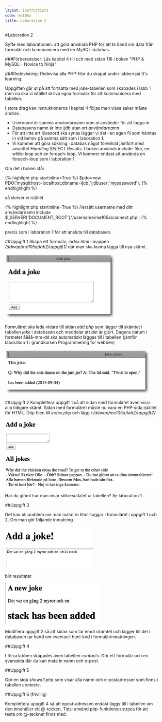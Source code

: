 ```yaml
---
layout: instructions
code: me105a
title: Laboration 2
---
```


#Laboration 2

Syfte med laborationen:
att göra använda PHP för att ta hand om data från formulär och kommunicera med en MySQL-databas. 

###Förberedelser:
Läs kapitel 4 till och med sidan 118 i boken "PHP & MySQL - Novice to Ninja"

###Redovisning:
Redovisa alla PHP-filer du skapat under labben på It's learning.

Uppgiften går ut på att fortsätta med joke-tabellen som skapades i labb 1 men nu ska vi istället skriva egna formulär för att kommunicera med tabellen. 

I stora drag kan instruktionerna i kapitel 4 följas men vissa saker måste ändras.

- Username är samma användarnamn som ni använder för att logga in
- Databasens namn är inte *ijdb* utan ert *användarnamn*
- För att inte ert lösenord ska synas lägger vi det i en egen fil som hämtas in vid behov på samma sätt som i laboration 1. 
- Vi kommer att göra sökning i databas något förenklat jämfört med avsnittet *Handling SELECT Results*. I boken används include-filer, en while-loop och en foreach-loop. Vi kommer endast att använda en foreach-loop som i laboration 1. 
 
Om det i boken står 

{% highlight php startinline=True %}
$pdo=new PDO('mysqli:host=localhost;dbname=ijdb','ijdbuser','mypassword');
{% endhighlight %}

så skriver vi istället

{% highlight php startinline=True %}
//ersätt username med ditt användarnamn
include $_SERVER['DOCUMENT_ROOT'].'/username/me105a/connect.php';
{% endhighlight %}

precis som i laboration 1 för att ansluta till databasen. 



##Uppgift 1
Skapa ett formulär, *index.html* i mappen */ddwap/me105a/lab2/uppgift1/* där man ska kunna lägga till nya skämt. 

![](im2/image007.png)



Formuläret ska leda vidare till sidan *add.php* som lägger till skämtet i tabellen *joke* i databasen och meddelar att det är gjort. Dagens datum i formatet åååå-mm-dd ska automatiskt läggas till i tabellen (jämför laboration 1 i grundkursen Programmering för webben)

![](im2/image009.png)


##Uppgift 2
Komplettera uppgift 1 så att sidan med formuläret även visar alla tidigare skämt. Sidan med formuläret måste nu vara en PHP-sida istället för HTML. Döp filen till *index.php* och lägg i */ddwap/me105a/lab2/uppgift2/*

![](im2/image011.png)

Har du glömt hur man visar sökresultatet ur tabellen? Se laboration 1. 

##Uppgift 3

Det kan bli problem om man matar in html-taggar i formuläret i uppgift 1 och 2. Om man gör följande inmatning

![](im2/htmlinject.png)

blir resultatet

![](im2/htmlinjectresult.png)

Modifiera uppgift 2 så att sidan som tar emot skämtet och lägger till det i databasen tar hand om eventuell html-kod i formulärinmatningen. 

##Uppgift 4

I förra labben skapades även tabellen *contacts*. Gör ett formulär och en svarssida där du kan mata in namn och e-post. 

##Uppgift 5

Gör en sida *showall.php* som visar alla namn och e-postadresser som finns i tabellen *contacts*. 

##Uppgift 6 (frivillig)

Komplettera uppgift 4 så att epost-adressen endast läggs till i tabellen om den innehåller ett @-tecken. Tips: använd php-funktionen [strpos](http://php.net/manual/en/function.strpos.php) för att testa om @-tecknet finns med. 